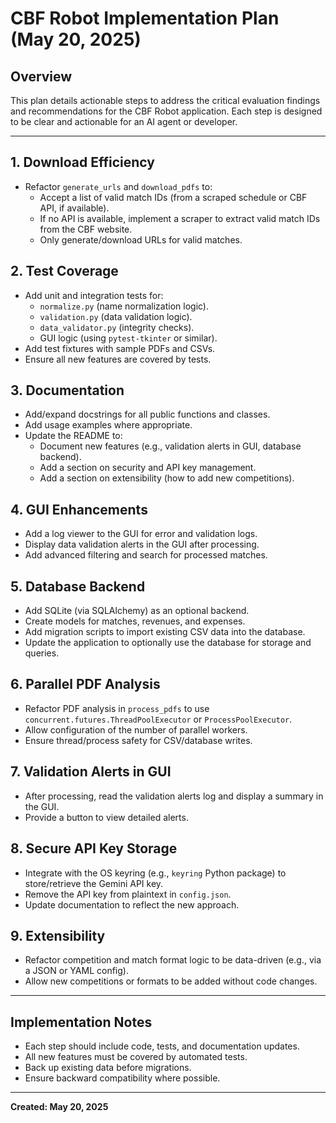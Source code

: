 # CBF Robot Implementation Plan (May 20, 2025)

## Overview

This plan details actionable steps to address the critical evaluation findings and recommendations for the CBF Robot application. Each step is designed to be clear and actionable for an AI agent or developer.

---

## 1. Download Efficiency

- Refactor `generate_urls` and `download_pdfs` to:
  - Accept a list of valid match IDs (from a scraped schedule or CBF API, if available).
  - If no API is available, implement a scraper to extract valid match IDs from the CBF website.
  - Only generate/download URLs for valid matches.

## 2. Test Coverage

- Add unit and integration tests for:
  - `normalize.py` (name normalization logic).
  - `validation.py` (data validation logic).
  - `data_validator.py` (integrity checks).
  - GUI logic (using `pytest-tkinter` or similar).
- Add test fixtures with sample PDFs and CSVs.
- Ensure all new features are covered by tests.

## 3. Documentation

- Add/expand docstrings for all public functions and classes.
- Add usage examples where appropriate.
- Update the README to:
  - Document new features (e.g., validation alerts in GUI, database backend).
  - Add a section on security and API key management.
  - Add a section on extensibility (how to add new competitions).

## 4. GUI Enhancements

- Add a log viewer to the GUI for error and validation logs.
- Display data validation alerts in the GUI after processing.
- Add advanced filtering and search for processed matches.

## 5. Database Backend

- Add SQLite (via SQLAlchemy) as an optional backend.
- Create models for matches, revenues, and expenses.
- Add migration scripts to import existing CSV data into the database.
- Update the application to optionally use the database for storage and queries.

## 6. Parallel PDF Analysis

- Refactor PDF analysis in `process_pdfs` to use `concurrent.futures.ThreadPoolExecutor` or `ProcessPoolExecutor`.
- Allow configuration of the number of parallel workers.
- Ensure thread/process safety for CSV/database writes.

## 7. Validation Alerts in GUI

- After processing, read the validation alerts log and display a summary in the GUI.
- Provide a button to view detailed alerts.

## 8. Secure API Key Storage

- Integrate with the OS keyring (e.g., `keyring` Python package) to store/retrieve the Gemini API key.
- Remove the API key from plaintext in `config.json`.
- Update documentation to reflect the new approach.

## 9. Extensibility

- Refactor competition and match format logic to be data-driven (e.g., via a JSON or YAML config).
- Allow new competitions or formats to be added without code changes.

---

## Implementation Notes

- Each step should include code, tests, and documentation updates.
- All new features must be covered by automated tests.
- Back up existing data before migrations.
- Ensure backward compatibility where possible.

---

**Created: May 20, 2025**